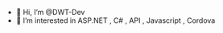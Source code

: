 - 👋 Hi, I’m @DWT-Dev
- 👀 I’m interested in ASP.NET , C# , API , Javascript , Cordova



<!---
DWT-Dev/DWT-Dev is a ✨ special ✨ repository because its `README.md` (this file) appears on your GitHub profile.
You can click the Preview link to take a look at your changes.
--->
